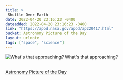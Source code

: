```yaml
---
title: > 
 Shuttle Over Earth  
date: 2022-04-20 23:16:23 -0400
dateadded: 2022-04-20 23:16:23 -0400
link: "https://apod.nasa.gov/apod/ap220417.html"
bucket: Astronomy Picture of the Day
layout: urlnote
tags: ["space", "science"]
--- 
```

<p><a href="https://apod.nasa.gov/apod/ap220417.html"><img src="https://apod.nasa.gov/apod/calendar/S_220417.jpg" align="left" alt="What's that approaching?" border="0" /></a> What's that approaching?</p><br clear="all"/>
 <!-- end excerpt --> 
<div class='bucket'><a class='internal-link' href='/buckets/astronomy-picture-of-the-day'>Astronomy Picture of the Day</a></div> 
